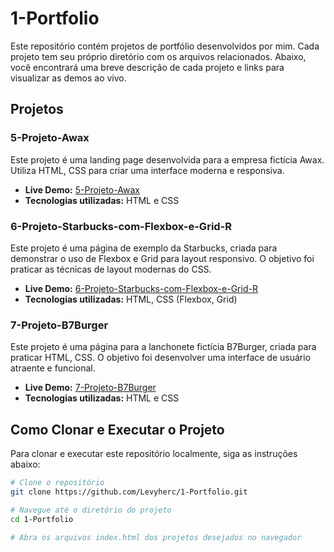 # 1-Portfolio

Este repositório contém projetos de portfólio desenvolvidos por mim. Cada projeto tem seu próprio diretório com os arquivos relacionados. Abaixo, você encontrará uma breve descrição de cada projeto e links para visualizar as demos ao vivo.

## Projetos

### 5-Projeto-Awax
Este projeto é uma landing page desenvolvida para a empresa fictícia Awax. Utiliza HTML, CSS para criar uma interface moderna e responsiva.

- **Live Demo:** [5-Projeto-Awax](https://levyherc.github.io/1-Portfolio/5-Projeto-Awax)
- **Tecnologias utilizadas:** HTML e CSS

### 6-Projeto-Starbucks-com-Flexbox-e-Grid-R
Este projeto é uma página de exemplo da Starbucks, criada para demonstrar o uso de Flexbox e Grid para layout responsivo. O objetivo foi praticar as técnicas de layout modernas do CSS.

- **Live Demo:** [6-Projeto-Starbucks-com-Flexbox-e-Grid-R](https://levyherc.github.io/1-Portfolio/6-Projeto-Starbucks-com-Flexbox-e-Grid-R/)
- **Tecnologias utilizadas:** HTML, CSS (Flexbox, Grid)

### 7-Projeto-B7Burger
Este projeto é uma página para a lanchonete fictícia B7Burger, criada para praticar HTML, CSS. O objetivo foi desenvolver uma interface de usuário atraente e funcional.

- **Live Demo:** [7-Projeto-B7Burger](https://levyherc.github.io/1-Portfolio/7-Projeto-B7Burger/)
- **Tecnologias utilizadas:** HTML e CSS

## Como Clonar e Executar o Projeto

Para clonar e executar este repositório localmente, siga as instruções abaixo:

```bash
# Clone o repositório
git clone https://github.com/Levyherc/1-Portfolio.git

# Navegue até o diretório do projeto
cd 1-Portfolio

# Abra os arquivos index.html dos projetos desejados no navegador
